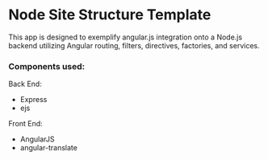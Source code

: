 # Node Site Structure Template
This app is designed to exemplify angular.js integration onto a Node.js backend utilizing Angular routing, filters, directives, factories, and services.



### Components used:
Back End:

* Express  	
* ejs  

Front End:

* AngularJS
* angular-translate
